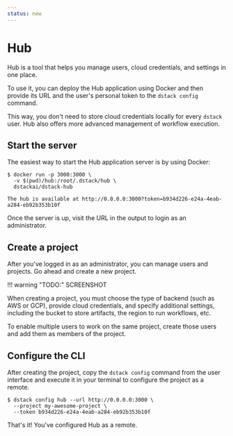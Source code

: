 ```yaml
---
status: new
---
```


# Hub

Hub is a tool that helps you manage users, cloud credentials, and settings in one place. 

To use it, you can deploy the Hub application using Docker and then provide its URL and the user's personal token to the
`dstack config` command. 

This way, you don't need to store cloud credentials locally for every `dstack` user. Hub also offers more advanced management
of workflow execution.

## Start the server

The easiest way to start the Hub application server is by using Docker: 

<div class="termy">

```shell
$ docker run -p 3000:3000 \ 
  -v $(pwd)/hub:/root/.dstack/hub \
  dstackai/dstack-hub

The hub is available at http://0.0.0.0:3000?token=b934d226-e24a-4eab-a284-eb92b353b10f
```

</div>

Once the server is up, visit the URL in the output to login as an administrator.

## Create a project

After you've logged in as an administrator, you can manage users and projects.
Go ahead and create a new project.

!!! warning "TODO:"
    SCREENSHOT

When creating a project, you must choose the type of backend (such as AWS or GCP), provide cloud credentials, and
specify additional settings, including the bucket to store artifacts, the region to run workflows, etc.

To enable multiple users to work on the same project, create those users and add them as members of the project.

## Configure the CLI

After creating the project, copy the `dstack config` command from the user interface and execute it in your
terminal to configure the project as a remote.

<div class="termy">

```shell
$ dstack config hub --url http://0.0.0.0:3000 \
  --project my-awesome-project \
  --token b934d226-e24a-4eab-a284-eb92b353b10f
```

</div>

That's it! You've configured Hub as a remote.